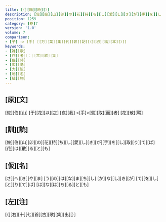 ```yaml
---
title: [（][臨][時][）]
description: [佐][伯][山][卯][の][花][持][ち][し][愛][し][き][が][手][を][し][取][り][て][ば][花][は][散][る][と][も]
position: 1259
category: [巻]7
version: '1.0'
volume: 7
comparison:
- [子] -> [手] [[万][葉][集][代][匠][記][（][初][稿][本][）]]
keywords:
- [雑][歌]
- [作][者][：][古][歌][集]
- [臨][時]
- [広][島]
- [大][阪]
- [地][名]
- [植][物]
---
```


## [原][文]

[佐][伯][山] [于][花][以][之] [哀][我] <[手]>[鴛][取][而][者] [花][散][鞆]

## [訓][読]

[佐][伯][山][卯][の][花][持][ち][し][愛][し][き][が][手][を][し][取][り][て][ば][花][は][散][る][と][も]

## [仮][名]

[さ][へ][き][や][ま] [う][の][は][な][ま][ち][し] [か][な][し][き][が] [て][を][し][と][り][て][ば] [は][な][は][ち][る][と][も]

## [左][注]

[（][右][十][七][首][古][歌][集][出][）]
